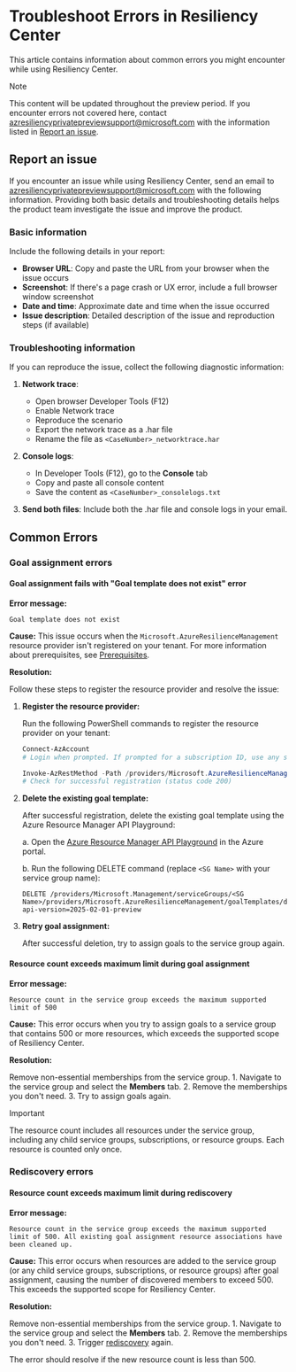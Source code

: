 # Troubleshoot Errors in Resiliency Center

This article contains information about common errors you might encounter while using Resiliency Center.

> [!NOTE]
> This content will be updated throughout the preview period. If you encounter errors not covered here, contact [azresiliencyprivatepreviewsupport@microsoft.com](mailto:azresiliencyprivatepreviewsupport@microsoft.com) with the information listed in [Report an issue](#report-an-issue).

## Report an issue

If you encounter an issue while using Resiliency Center, send an email to [azresiliencyprivatepreviewsupport@microsoft.com](mailto:azresiliencyprivatepreviewsupport@microsoft.com) with the following information. Providing both basic details and troubleshooting details helps the product team investigate the issue and improve the product.

### Basic information

Include the following details in your report:

- **Browser URL**: Copy and paste the URL from your browser when the issue occurs
- **Screenshot**: If there's a page crash or UX error, include a full browser window screenshot
- **Date and time**: Approximate date and time when the issue occurred
- **Issue description**: Detailed description of the issue and reproduction steps (if available)

### Troubleshooting information

If you can reproduce the issue, collect the following diagnostic information:

1. **Network trace**:
   - Open browser Developer Tools (F12)
   - Enable Network trace
   - Reproduce the scenario
   - Export the network trace as a .har file
   - Rename the file as `<CaseNumber>_networktrace.har`

2. **Console logs**:
   - In Developer Tools (F12), go to the **Console** tab
   - Copy and paste all console content
   - Save the content as `<CaseNumber>_consolelogs.txt`

3. **Send both files**: Include both the .har file and console logs in your email.

## Common Errors

### Goal assignment errors

#### Goal assignment fails with "Goal template does not exist" error

**Error message:**

```text
Goal template does not exist
```

**Cause:** This issue occurs when the `Microsoft.AzureResilienceManagement` resource provider isn't registered on your tenant. For more information about prerequisites, see [Prerequisites](./Prerequisites.md).

**Resolution:**

Follow these steps to register the resource provider and resolve the issue:

1. **Register the resource provider:**

   Run the following PowerShell commands to register the resource provider on your tenant:

   ```powershell
   Connect-AzAccount
   # Login when prompted. If prompted for a subscription ID, use any subscription within your tenant
   
   Invoke-AzRestMethod -Path /providers/Microsoft.AzureResilienceManagement/register?api-version=2021-04-01 -Method POST
   # Check for successful registration (status code 200)
   ```

2. **Delete the existing goal template:**

   After successful registration, delete the existing goal template using the Azure Resource Manager API Playground:

   a. Open the [Azure Resource Manager API Playground](https://portal.azure.com/#view/Microsoft_Azure_Resources/ArmPlayground) in the Azure portal.

   b. Run the following DELETE command (replace `<SG Name>` with your service group name):

   ```http
   DELETE /providers/Microsoft.Management/serviceGroups/<SG Name>/providers/Microsoft.AzureResilienceManagement/goalTemplates/defaultTemplate?api-version=2025-02-01-preview
   ```

3. **Retry goal assignment:**

   After successful deletion, try to assign goals to the service group again.

#### Resource count exceeds maximum limit during goal assignment

**Error message:**

```text
Resource count in the service group exceeds the maximum supported limit of 500
```

**Cause:** This error occurs when you try to assign goals to a service group that contains 500 or more resources, which exceeds the supported scope of Resiliency Center.

**Resolution:**

Remove non-essential memberships from the service group.
    1. Navigate to the service group and select the **Members** tab.
    2. Remove the memberships you don't need.
    3. Try to assign goals again.

> [!IMPORTANT]
> The resource count includes all resources under the service group, including any child service groups, subscriptions, or resource groups. Each resource is counted only once.

### Rediscovery errors

#### Resource count exceeds maximum limit during rediscovery

**Error message:**

```text
Resource count in the service group exceeds the maximum supported limit of 500. All existing goal assignment resource associations have been cleaned up.
```

**Cause:** This error occurs when resources are added to the service group (or any child service groups, subscriptions, or resource groups) after goal assignment, causing the number of discovered members to exceed 500. This exceeds the supported scope for Resiliency Center.

**Resolution:**

Remove non-essential memberships from the service group.
    1. Navigate to the service group and select the **Members** tab.
    2. Remove the memberships you don't need.
    3. Trigger [rediscovery](./Goals%20and%20recommendations/ViewResiliencePosture.md#Rediscovering-resources) again.

The error should resolve if the new resource count is less than 500.
